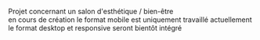 Projet concernant un salon d'esthétique / bien-être  
en cours de création le format mobile est uniquement travaillé actuellement
le format desktop et responsive seront bientôt intégré 
